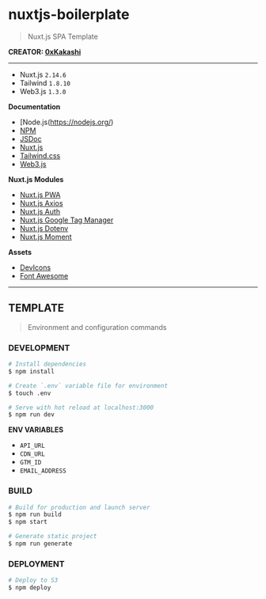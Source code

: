 # nuxtjs-boilerplate

> Nuxt.js SPA Template

__CREATOR: [0xKakashi](https://github.com/0xkakashi)__

---

* Nuxt.js `2.14.6`
* Tailwind `1.8.10`
* Web3.js `1.3.0`

__Documentation__
* [Node.js(https://nodejs.org/)
* [NPM](https://npmjs.com/)
* [JSDoc](https://jsdoc.app/)
* [Nuxt.js](https://nuxtjs.org/)
* [Tailwind.css](https://tailwindcss.com/)
* [Web3.js](https://web3js.readthedocs.io/)

__Nuxt.js Modules__
* [Nuxt.js PWA](https://pwa.nuxtjs.org/)
* [Nuxt.js Axios](https://axios.nuxtjs.org/)
* [Nuxt.js Auth](https://auth.nuxtjs.org/)
* [Nuxt.js Google Tag Manager](https://github.com/nuxt-community/gtm-module)
* [Nuxt.js Dotenv](https://github.com/nuxt-community/dotenv-module)
* [Nuxt.js Moment](https://momentjs.com/)

__Assets__
* [DevIcons](https://github.com/devicons/devicon)
* [Font Awesome](https://github.com/FortAwesome/Font-Awesome)

---

## TEMPLATE

> Environment and configuration commands

### DEVELOPMENT

``` bash
# Install dependencies
$ npm install

# Create `.env` variable file for environment
$ touch .env

# Serve with hot reload at localhost:3000
$ npm run dev
```

__ENV VARIABLES__
* `API_URL`
* `CDN_URL`
* `GTM_ID`
* `EMAIL_ADDRESS`

### BUILD

```bash
# Build for production and launch server
$ npm run build
$ npm start

# Generate static project
$ npm run generate
```

### DEPLOYMENT

```bash
# Deploy to S3
$ npm deploy
```

